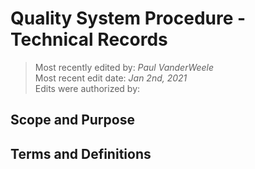 # Quality System Procedure - Technical Records

>Most recently edited by: *Paul VanderWeele*  
>Most recent edit date: *Jan 2nd, 2021*  
>Edits were authorized by:  

## Scope and Purpose

## Terms and Definitions
